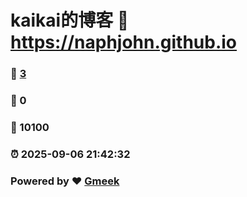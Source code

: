 # kaikai的博客 :link: https://naphjohn.github.io 
### :page_facing_up: [3](https://naphjohn.github.io/tag.html) 
### :speech_balloon: 0 
### :hibiscus: 10100 
### :alarm_clock: 2025-09-06 21:42:32 
### Powered by :heart: [Gmeek](https://github.com/Meekdai/Gmeek)
